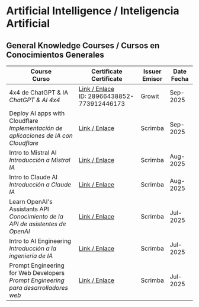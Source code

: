 # Artificial Intelligence / Inteligencia Artificial 


## General Knowledge Courses  / Cursos en Conocimientos Generales 

| Course <br> Curso  | Certificate <br> Certificate  | Issuer <br> Emisor | Date <br> Fecha |
|-|-|-|-|
| 4x4 de ChatGPT & IA <br> _ChatGPT & AI 4x4_ | [Link / Enlace](https://certificate.growitschool.com/28966438852-773912446173?utm_campaign=143707347-Taller-ChatGPT-ed15-sep25&utm_medium=email&_hsenc=p2ANqtz-93-Jkgt53tdzrGOyz8GwW4hmmYz5RLupLWUpK_9QwvojnCOfi10J5SyUq2xLGf6b6mewdk1yLHcEXsXwng9wowStCTOw&_hsmi=117412047&utm_content=117412047&utm_source=hs_automation) <br> ID: 28966438852-773912446173 | Growit | Sep- 2025|
| Deploy AI apps with Cloudflare <br> _Implementación de aplicaciones de IA con Cloudflare_ | [Link / Enlace](https://scrimba.com/certificate-cert24zAwPPowRKVbdDvwH5r6b1AJuycZzjdfnRrE) | Scrimba | Sep-2025 |
| Intro to Mistral AI <br> _Introducción a Mistral IA_ | [Link / Enlace](https://scrimba.com/certificate-cert2JbLs3qgBCLdDpt54a21pHbazfNqxm9Tuu3gFv) | Scrimba | Aug-2025 |
| Intro to Claude AI <br> _Introducción a Claude IA_ | [Link / Enlace](https://scrimba.com/certificate-cert2ffentAFN4a2TTipuPiLbBsUUCqw3mEQ9tSMeMjJP7cZJ5) | Scrimba | Aug-2025 |
| Learn OpenAI's Assistants API <br> _Conocimiento de la API de asistentes de OpenAI_ | [Link / Enlace](https://scrimba.com/certificate-cert2JbLs3qgBCLdDpt54a21pHbZkkSSWnhVgZ15R2) | Scrimba | Jul-2025 |
| Intro to AI Engineering <br> _Introducción a la ingeniería de IA_ | [Link / Enlace](https://scrimba.com/certificate-cert2JbLs3qgBCLdDpt54a21pHbaFWpChBH5mtE6EQ) | Scrimba | Jul-2025 |
| Prompt Engineering for Web Developers <br> _Prompt Engineering para desarrolladores web_ | [Link / Enlace](https://scrimba.com/certificate-cert2JbLs3qgBCLdDpt54a21pHajtvESEDpGoQUno7) | Scrimba | Jul-2025 |
